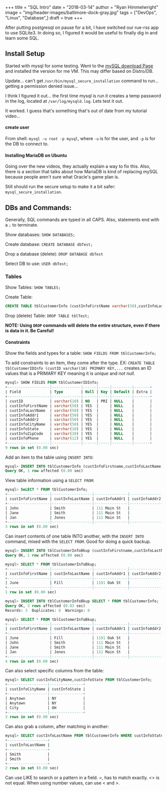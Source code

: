 +++
title  = "SQL Intro"
date   = "2018-03-14"
author = "Ryan Himmelwright"
image  = "img/header-images/baltimore-dock-gray.jpg"
tags   = ["DevOps", "Linux", "Database",]
draft  = true
+++

After putting postgresql on pause for a bit, I have switched our rue-rss app to
use SQLite3. In doing so, I figured it would be useful to finally dig in and learn some SQL.

<!--more-->

## Install Setup

Started with mysql for some testing. Went to the [mySQL download
Page](https://dev.mysql.com/downloads) and installed the version for me VM. This
may differ based on Distro/DB.

Update... can't get `/usr/bin/mysql_secure_installation` command to run...
getting a permission denied issue...

I think I figured it out... the first time mysql is run it creates a temp
password in the log, located at `/var/log/mysqld.log`. Lets test it out.

It worked. I guess that's something that's out of date from my tutorial video...

#### create user

From shell: `mysql -u root -p mysql`, where `-u` is for the user, and `-p` is
for the DB to connect to.


#### Installing MariaDB on Ubuntu
Going over the new videos, they actually explain a way to fix this. Also, there
is a section that talks about how MariaDB is kind of replacing mySQL because
people aren't sure what Oracle's game plan is.

Still should run the secure setup to make it a bit safer:
`mysql_secure_installation`.


## DBs and Commands:

Generally, SQL commands are typed in all CAPS. Also, statements end with a `;`
to terminate.

Show databases: `SHOW DATABASES;`

Create database: `CREATE DATABASE dbTest;`

Drop a database (delete): `DROP DATABASE dbTest`

Select DB to use: `USER dbTest;`

### Tables

Show Tables: `SHOW TABLES;`

Create Table: 

``` SQL
CREATE TABLE tblCustomerInfo (custInfoFirstName varchar(50),custInfoLastName varchar(50),custInfoAddr1 varchar(50),custInfoAddr2 varchar(50),custInfoCityName varchar(50),custInfoState varchar(10),custInfoZipCode varchar(10),custInfoPhone varchar(12));
```

Drop (delete) Table: `DROP TABLE tblTest;`

**NOTE: Using `DROP` commands will delete the entire structure, even if there is
data in it. Be Careful!**


#### Constraints

Show the fields and types for a table: `SHOW FIELDS FROM tblCustomerInfo;`

To add constraints to an item, they come after the type. EX: `CREATE TABLE
tblCustomerIDInfo (custID varchar(10) PRIMARY KEY,...` creates an ID values that
is a PRIMARY KEY meaning it is *unique* and *not null*. 

``` SQL
mysql> SHOW FIELDS FROM tblCustomerIDInfo;
+-------------------|-------------|------|-----|---------|-------+
| Field             | Type        | Null | Key | Default | Extra |
+-------------------|-------------|------|-----|---------|-------+
| custID            | varchar(10) | NO   | PRI | NULL    |       |
| custInfoFirstName | varchar(50) | YES  |     | NULL    |       |
| custInfoLastName  | varchar(50) | YES  |     | NULL    |       |
| custInfoAddr1     | varchar(50) | YES  |     | NULL    |       |
| custInfoAddr2     | varchar(50) | YES  |     | NULL    |       |
| custInfoCityName  | varchar(50) | YES  |     | NULL    |       |
| custInfoState     | varchar(10) | YES  |     | NULL    |       |
| custInfoZipCode   | varchar(10) | YES  |     | NULL    |       |
| custInfoPhone     | varchar(12) | YES  |     | NULL    |       |
+-------------------|-------------|------|-----|---------|-------+
9 rows in set (0.00 sec)
```

Add an item to the table using `INSERT INTO`:

``` SQL
mysql> INSERT INTO tblCustomerInfo (custInfoFirstname,custInfoLastName,custInfoAddr1,custInfoAddr2,custInfoCityName,custInfoState,custInfoZipCode,custInfoPhone) VALUES ('John','Smith','111 Main St','','Anytown','NY','43211','2123445533');
Query OK, 1 row affected (0.00 sec)
```

View table information using a `SELECT FROM`:

``` SQL
mysql> SeLECT * FROM tblCustomerInfo;
+-------------------|------------------|---------------|---------------|------------------|---------------|-----------------|---------------+
| custInfoFirstName | custInfoLastName | custInfoAddr1 | custInfoAddr2 | custInfoCityName | custInfoState | custInfoZipCode | custInfoPhone |
+-------------------|------------------|---------------|---------------|------------------|---------------|-----------------|---------------+
| John              | Smith            | 111 Main St   |               | Anytown          | NY            | 43211           | 2123445533    |
| Jane              | Smith            | 111 Main St   |               | Anytown          | NY            | 43211           | 2123443833    |
| Jan               | Jones            | 111 Main St   |               | City             | OH            | 43200           | 2123447333    |
+-------------------|------------------|---------------|---------------|------------------|---------------|-----------------|---------------+
3 rows in set (0.00 sec)
```

Can insert contents of one table INTO another, with the `INSERT INTO` command,
mixed with the `SELECT FROM`. Good for doing a quick backup.

``` SQL
mysql> INSERT INTO tblCustomerInfoBkup (custInfoFirstname,custInfoLastName,custInfoAddr1,custInfoAddr2,custInfoCityName,custInfoState,custInfoZipCode,custInfoPhone) VALUES ('June','Fill','1191 Oak St','','Allston','CA','90200','2127447333');
Query OK, 1 row affected (0.00 sec)

mysql> SELECT * FROM tblCustomerInfoBkup;
+-------------------|------------------|---------------|---------------|------------------|---------------|-----------------|---------------+
| custInfoFirstName | custInfoLastName | custInfoAddr1 | custInfoAddr2 | custInfoCityName | custInfoState | custInfoZipCode | custInfoPhone |
+-------------------|------------------|---------------|---------------|------------------|---------------|-----------------|---------------+
| June              | Fill             | 1191 Oak St   |               | Allston          | CA            | 90200           | 2127447333    |
+-------------------|------------------|---------------|---------------|------------------|---------------|-----------------|---------------+
1 row in set (0.00 sec)

mysql> INSERT INTO tblCustomerInfoBkup SELECT * FROM tblCustomerInfo;
Query OK, 3 rows affected (0.03 sec)
Records: 3  Duplicates: 0  Warnings: 0

mysql> SELECT * FROM tblCustomerInfoBkup;
+-------------------|------------------|---------------|---------------|------------------|---------------|-----------------|---------------+
| custInfoFirstName | custInfoLastName | custInfoAddr1 | custInfoAddr2 | custInfoCityName | custInfoState | custInfoZipCode | custInfoPhone |
+-------------------|------------------|---------------|---------------|------------------|---------------|-----------------|---------------+
| June              | Fill             | 1191 Oak St   |               | Allston          | CA            | 90200           | 2127447333    |
| John              | Smith            | 111 Main St   |               | Anytown          | NY            | 43211           | 2123445533    |
| Jane              | Smith            | 111 Main St   |               | Anytown          | NY            | 43211           | 2123443833    |
| Jan               | Jones            | 111 Main St   |               | City             | OH            | 43200           | 2123447333    |
+-------------------|------------------|---------------|---------------|------------------|---------------|-----------------|---------------+
4 rows in set (0.00 sec)
```

Can also select specific columns from the table:

``` SQL
mysql> SELECT custInfoCityName,custInfoState FROM tblCustomerInfo;
+------------------|---------------+
| custInfoCityName | custInfoState |
+------------------|---------------+
| Anytown          | NY            |
| Anytown          | NY            |
| City             | OH            |
+------------------|---------------+
3 rows in set (0.00 sec)
```

Can also grab a column, after matching in another:

``` SQL
mysql> SELECT custInfoLastName FROM tblCustomerInfo WHERE custInfoState='NY';
+------------------+
| custInfoLastName |
+------------------+
| Smith            |
| Smith            |
+------------------+
2 rows in set (0.00 sec)
```

Can use LIKE to search or a pattern in a field. =, has to match exactly. <> is
not equal. When using number values, can use < and >.
